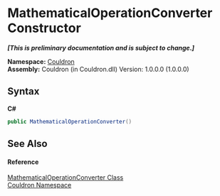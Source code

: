 # MathematicalOperationConverter Constructor 
 _**\[This is preliminary documentation and is subject to change.\]**_

**Namespace:**&nbsp;<a href="N_Couldron">Couldron</a><br />**Assembly:**&nbsp;Couldron (in Couldron.dll) Version: 1.0.0.0 (1.0.0.0)

## Syntax

**C#**<br />
``` C#
public MathematicalOperationConverter()
```


## See Also


#### Reference
<a href="T_Couldron_MathematicalOperationConverter">MathematicalOperationConverter Class</a><br /><a href="N_Couldron">Couldron Namespace</a><br />